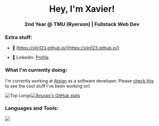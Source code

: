 <h1 align="center">Hey, I'm Xavier!</h1>
<h3 align="center">2nd Year @ TMU (Ryerson) | Fullstack Web Dev</h3>


<h3>Extra stuff: </h3>

- 💼 [https://xlin123.github.io/](https://xlin123.github.io/)

- 💼 Linkedin: [Profile](https://www.linkedin.com/in/xavier-lin/)

<h3>What I'm currently doing:</h3>

 I'm currently working at [Atsign](https://atsign.com/) as a software developer. Please [check this](https://github.com/atsign-foundation/sshnoports/tree/trunk/packages/sshnpdpy) to see the cool stuff I've been working on!

  ![Top Langs](https://github-readme-stats.vercel.app/api/top-langs/?username=Xlin123&size_weight=0.5&count_weight=0.5&theme=radical&layout=compact)[![Anurag's GitHub stats](https://github-readme-stats.vercel.app/api?username=Xlin123&show_icons=true&theme=radical)](https://github.com/anuraghazra/github-readme-stats)

<h3 align="left">Languages and Tools:</h3>
<p>
  <a href="https://skillicons.dev">
    <img src="https://skillicons.dev/icons?i=azure,bash,linux,react,vite,dart,flutter,dotnet,docker,git,graphql,java,ts,nodejs,netlify,py,html,css,tailwind&perline=6&theme=dark"/>
  </a>
 </p>
